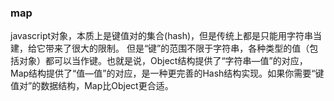 ### map
javascript对象，本质上是键值对的集合(hash)，但是传统上都是只能用字符串当建，给它带来了很大的限制。 
但是“键”的范围不限于字符串，各种类型的值（包括对象）都可以当作键。也就是说，Object结构提供了“字符串—值”的对应，Map结构提供了“值—值”的对应，是一种更完善的Hash结构实现。如果你需要“键值对”的数据结构，Map比Object更合适。  